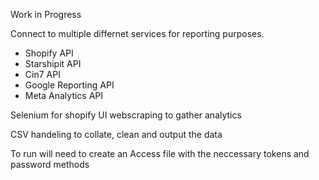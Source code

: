 Work in Progress

Connect to multiple differnet services for reporting purposes. 
- Shopify API
- Starshipit API
- Cin7 API
- Google Reporting API
- Meta Analytics API

Selenium for shopify UI webscraping to gather analytics 

CSV handeling to collate, clean and output the data

To run will need to create an Access file with the neccessary tokens and password methods 
